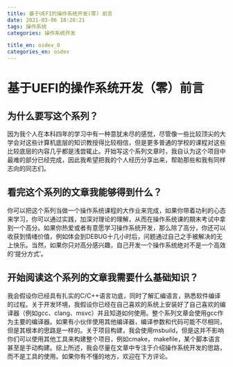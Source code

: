 ```yaml
---
title: 基于UEFI的操作系统开发(零) 前言
date: 2021-03-06 18:28:21
tags: 操作系统
categories: 操作系统开发

title_en: osdev_0
categories_en: osdev
---
```

#  基于UEFI的操作系统开发（零）前言

## 为什么要写这个系列？

因为我个人在本科四年的学习中有一种意犹未尽的感觉，尽管像一些比较顶尖的大学会对这些计算机底层的知识教授得比较相信，但是更多普通的学校的课程对这些比较底层的内容几乎都是浅尝辄止。开始写这个系列文章时，我自认为这个项目中最难的部分已经完成，因此我希望把我的个人经历分享出来，帮助那些和我有同样志向的同志们。

## 看完这个系列的文章我能够得到什么？

你可以把这个系列当做一个操作系统课程的大作业来完成，如果你带着功利的心态来学习，你可以通过实践，加深对理论的理解，从而在操作系统课的期末考试中拿到一个高分。如果你热爱或者有意愿学习操作系统开发，那么除了高分，你还可以收获到情绪价值，例如体会到DEBUG十几小时后，问题通过自己之手被解决的无上快乐。当然，如果你只对高分感兴趣，自己开发一个操作系统绝对不是一个高效的‘提分方式’。

## 开始阅读这个系列的文章我需要什么基础知识？

我会假设你已经具有扎实的C/C++语言功底，同时了解汇编语言，熟悉软件编译的过程。关于开发环境，我假设你已经在自己喜欢的系统上安装好了自己喜欢的编译器（例如gcc、clang、msvc）并且知道如何使用。整个系列文章会使用gcc作为主要的编译器。如果有小伙伴使用其他编译器，编译参数和代码可能不尽相同，但是其根本的思路是一样的。关于项目构建，我会使用msbuild，但是这并不影响你们可以使用其他工具来构建整个项目，例如cmake，makefile，某个脚本语言甚至是手动构建。综上所述，我会尽量在文章中专注于介绍操作系统开发的思路，而不是工具的使用。如果你有不懂的地方，欢迎在下方评论。